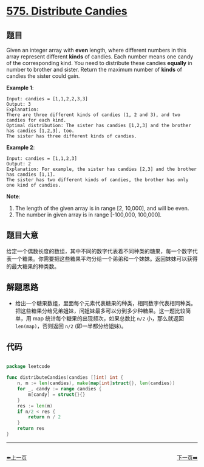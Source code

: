 # [575. Distribute Candies](https://leetcode.com/problems/distribute-candies/)


## 题目

Given an integer array with **even** length, where different numbers in this array represent different **kinds** of candies. Each number means one candy of the corresponding kind. You need to distribute these candies **equally** in number to brother and sister. Return the maximum number of **kinds** of candies the sister could gain.

**Example 1**:

    Input: candies = [1,1,2,2,3,3]
    Output: 3
    Explanation:
    There are three different kinds of candies (1, 2 and 3), and two candies for each kind.
    Optimal distribution: The sister has candies [1,2,3] and the brother has candies [1,2,3], too. 
    The sister has three different kinds of candies.

**Example 2**:

    Input: candies = [1,1,2,3]
    Output: 2
    Explanation: For example, the sister has candies [2,3] and the brother has candies [1,1]. 
    The sister has two different kinds of candies, the brother has only one kind of candies.

**Note**:

1. The length of the given array is in range [2, 10,000], and will be even.
2. The number in given array is in range [-100,000, 100,000].


## 题目大意

给定一个偶数长度的数组，其中不同的数字代表着不同种类的糖果，每一个数字代表一个糖果。你需要把这些糖果平均分给一个弟弟和一个妹妹。返回妹妹可以获得的最大糖果的种类数。


## 解题思路


- 给出一个糖果数组，里面每个元素代表糖果的种类，相同数字代表相同种类。把这些糖果分给兄弟姐妹，问姐妹最多可以分到多少种糖果。这一题比较简单，用 map 统计每个糖果的出现频次，如果总数比 `n/2` 小，那么就返回 `len(map)`，否则返回 `n/2` (即一半都分给姐妹)。


## 代码

```go

package leetcode

func distributeCandies(candies []int) int {
	n, m := len(candies), make(map[int]struct{}, len(candies))
	for _, candy := range candies {
		m[candy] = struct{}{}
	}
	res := len(m)
	if n/2 < res {
		return n / 2
	}
	return res
}

```


----------------------------------------------
<div style="display: flex;justify-content: space-between;align-items: center;">
<p><a href="https://books.halfrost.com/leetcode/ChapterFour/0500~0599/0572.Subtree-of-Another-Tree/">⬅️上一页</a></p>
<p><a href="https://books.halfrost.com/leetcode/ChapterFour/0500~0599/0594.Longest-Harmonious-Subsequence/">下一页➡️</a></p>
</div>
